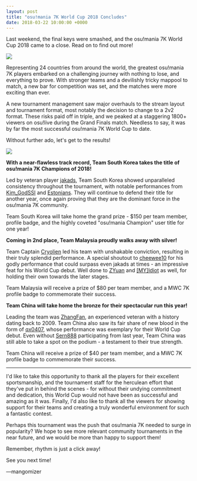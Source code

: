 ```yaml
---
layout: post
title: "osu!mania 7K World Cup 2018 Concludes"
date: 2018-03-22 10:00:00 +0000
---
```


Last weekend, the final keys were smashed, and the osu!mania 7K World Cup 2018 came to a close. Read on to find out more!

![](/wiki/shared/news/banners/MWC7K_2018_Banner.jpg)

Representing 24 countries from around the world, the greatest osu!mania 7K players embarked on a challenging journey with nothing to lose, and everything to prove. With stronger teams and a devilishly tricky mappool to match, a new bar for competition was set, and the matches were more exciting than ever.

A new tournament management saw major overhauls to the stream layout and tournament format, most notably the decision to change to a 2v2 format. These risks paid off in triple, and we peaked at a staggering 1800+ viewers on osu!live during the Grand Finals match. Needless to say, it was by far the most successful osu!mania 7K World Cup to date.

Without further ado, let's get to the results!

![](/wiki/Tournaments/MWC/2018_7K/img/podium.png)

**With a near-flawless track record, Team South Korea takes the title of osu!mania 7K Champions of 2018!**

Led by veteran player [jakads](https://osu.ppy.sh/users/259972), Team South Korea showed unparalleled consistency throughout the tournament, with notable performances from [Kim_GodSSI](https://osu.ppy.sh/users/2218047) and [Estonians](https://osu.ppy.sh/users/7014697). They will continue to defend their title for another year, once again proving that they are the dominant force in the osu!mania 7K community.

Team South Korea will take home the grand prize - $150 per team member, profile badge, and the highly coveted "osu!mania Champion" user title for one year!

**Coming in 2nd place, Team Malaysia proudly walks away with silver!**

Team Captain [Cryolien](https://osu.ppy.sh/users/1626983) led his team with unshakable conviction, resulting in their truly splendid performance. A special shoutout to [cheewee10](https://osu.ppy.sh/users/4477497) for his godly performance that could surpass even jakads at times - an impressive feat for his World Cup debut. Well done to [ZYuan](https://osu.ppy.sh/users/3337688) and [[MY]Idiot](https://osu.ppy.sh/users/2059742) as well, for holding their own towards the later stages.

Team Malaysia will receive a prize of $80 per team member, and a MWC 7K profile badge to commemorate their success.

**Team China will take home the bronze for their spectacular run this year!**

Leading the team was [ZhangFan](https://osu.ppy.sh/users/89545), an experienced veteran with a history dating back to 2009. Team China also saw its fair share of new blood in the form of [qx0407](https://osu.ppy.sh/users/10569738), whose performance was exemplary for their World Cup debut. Even without [Sern888](https://osu.ppy.sh/users/2089244) participating from last year, Team China was still able to take a spot on the podium - a testament to their true strength.

Team China will receive a prize of $40 per team member, and a MWC 7K profile badge to commemorate their success.

---

I'd like to take this opportunity to thank all the players for their excellent sportsmanship, and the tournament staff for the herculean effort that they've put in behind the scenes - for without their undying commitment and dedication, this World Cup would not have been as successful and amazing as it was. Finally, I'd also like to thank all the viewers for showing support for their teams and creating a truly wonderful environment for such a fantastic contest.

Perhaps this tournament was the push that osu!mania 7K needed to surge in popularity? We hope to see more relevant community tournaments in the near future, and we would be more than happy to support them!

Remember, rhythm is just a click away!

See you next time!

—mangomizer
